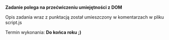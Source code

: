 **Zadanie polega na przećwiczeniu umiejętności z DOM**

Opis zadania wraz z punktacją został umieszczony w komentarzach w pliku script.js

Termin wykonania: **Do końca roku ;)**
